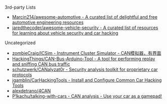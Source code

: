 3rd-party Lists

* [Marcin214/awesome-automotive - A curated list of delightful and free automotive engineering resources](https://github.com/Marcin214/awesome-automotive)
* [jaredthecoder/awesome-vehicle-security - A curated list of resources for learning about vehicle security and car hacking](https://github.com/jaredthecoder/awesome-vehicle-security)

Uncategorized 

* [zombieCraig/ICSim - Instrument Cluster Simulator - CAN模拟器，有界面](https://github.com/zombieCraig/ICSim)
* [HackingThings/CAN-Bus-Arduino-Tool - A tool for performing replay and sniffing CAN bus traffic](https://github.com/HackingThings/CAN-Bus-Arduino-Tool)
* [schutzwerk/CANalyzat0r - Security analysis toolkit for proprietary car protocols](https://github.com/schutzwerk/CANalyzat0r)
* [jgamblin/CarHackingTools - Install and Configure Common Car Hacking Tools](https://github.com/jgamblin/CarHackingTools)
* [alexdetrano/4CAN](https://github.com/alexdetrano/4CAN)
* [P1kachu/talking-with-cars - CAN analysis - Use your car as a gamepad!](https://github.com/P1kachu/talking-with-cars)

